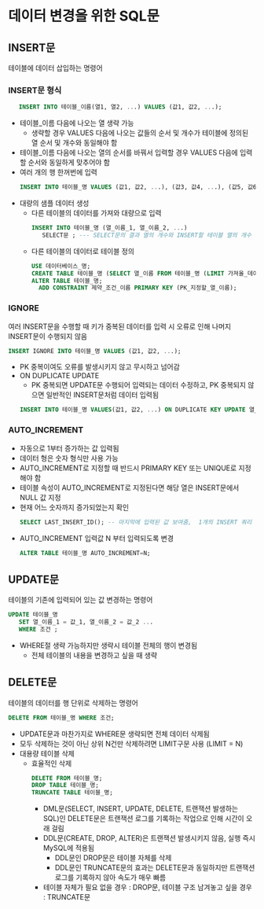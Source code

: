# 데이터 변경을 위한 SQL문

## INSERT문
테이블에 데이터 삽입하는 명령어  

### INSERT문 형식      
          
```SQL
   INSERT INTO 테이블_이름(열1, 열2, ...) VALUES (값1, 값2, ...);
```
+ 테이블_이름 다음에 나오는 열 생략 가능
  + 생략할 경우 VALUES 다음에 나오는 값들의 순서 및 개수가 테이블에 정의된 열 순서 및 개수와 동일해야 함
+ 테이블_이름 다음에 나오는 열의 순서를 바꿔서 입력할 경우 VALUES 다음에 입력할 순서와 동일하게 맞추어야 함
+ 여러 개의 행 한꺼번에 입력
  ```SQL
  INSERT INTO 테이블_명 VALUES (값1, 값2, ...), (값3, 값4, ...), (값5, 값6, ...);
  ```
+ 대량의 샘플 데이터 생성
   + 다른 테이블의 데이터를 가져와 대량으로 입력
     ```SQL
     INSERT INTO 테이블_명 (열_이름_1, 열_이름_2, ...)
        SELECT문 ; --- SELECT문의 결과 열의 개수와 INSERT할 테이블 열의 개수 일치해야 함
     ```
   + 다른 테이블의 데이터로 테이블 정의
     ```SQL
     USE 데이터베이스_명;
     CREATE TABLE 테이블_명 (SELECT 열_이름 FROM 테이블_명 (LIMIT 가져올_데이터_수));
     ALTER TABLE 테이블_명;
       ADD CONSTRAINT 제약_조건_이름 PRIMARY KEY (PK_지정할_열_이름);
     ```
### IGNORE
여러 INSERT문을 수행할 때 키가 중복된 데이터를 입력 시 오류로 인해 나머지 INSERT문이 수행되지 않음
```SQL
INSERT IGNORE INTO 테이블_명 VALUES (값1, 값2, ...);
```
+ PK 중복이여도 오류를 발생시키지 않고 무시하고 넘어감
+ ON DUPLICATE UPDATE
   + PK 중복되면 UPDATE문 수행되어 입력되는 데이터 수정하고, PK 중복되지 않으면 일반적인 INSERT문처럼 데이터 입력됨
   ```SQL
   INSERT INTO 테이블_명 VALUES(값1, 값2, ...) ON DUPLICATE KEY UPDATE 열_이름_1=수정할_값_1, 열_이름_2=수정할_값_2, ... ; 
   ```
### AUTO_INCREMENT
  + 자동으로 1부터 증가하는 값 입력됨
  + 데이터 형은 숫자 형식만 사용 가능
  + AUTO_INCREMENT로 지정할 때 반드시 PRIMARY KEY 또는 UNIQUE로 지정해야 함
  + 테이블 속성이 AUTO_INCREMENT로 지정된다면 해당 열은 INSERT문에서 NULL 값 지정
  + 현재 어느 숫자까지 증가되었는지 확인
    ```sql
    SELECT LAST_INSERT_ID(); -- 마지막에 입력된 값 보여줌,  1개의 INSERT 쿼리 성공시 AUTO_INCREMENT = 1 증가
    ```
  + AUTO_INCREMENT 입력값 N 부터 입력되도록 변경
    ```SQL
    ALTER TABLE 테이블_명 AUTO_INCREMENT=N;
    ```
 
## UPDATE문
테이블의 기존에 입력되어 있는 값 변경하는 명령어           

```SQL
UPDATE 테이블_명
   SET 열_이름_1 = 값_1, 열_이름_2 = 값_2 ...
   WHERE 조건 ;
```
+ WHERE절 생략 가능하지만 생략시 테이블 전체의 행이 변경됨
  + 전체 테이블의 내용을 변경하고 싶을 때 생략

## DELETE문
테이블의 데이터를 행 단위로 삭제하는 명령어
```SQL
DELETE FROM 테이블_명 WHERE 조건;
```
+ UPDATE문과 마찬가지로 WHERE문 생략되면 전체 데이터 삭제됨
+ 모두 삭제하는 것이 아닌 상위 N건만 삭제하려면 LIMIT구문 사용 (LIMIT = N)
+ 대용량 테이블 삭제
  + 효율적인 삭제
    ```SQL
    DELETE FROM 테이블_명;
    DROP TABLE 테이블_명;
    TRUNCATE TABLE 테이블_명;
    ```  
    + DML문(SELECT, INSERT, UPDATE, DELETE, 트랜잭션 발생하는 SQL)인 DELETE문은 트랜잭션 로그를 기록하는 작업으로 인해 시간이 오래 걸림
    + DDL문(CREATE, DROP, ALTER)은 트랜잭션 발생시키지 않음, 실행 즉시 MySQL에 적용됨
      + DDL문인 DROP문은 테이블 자체를 삭제
      + DDL문인 TRUNCATE문의 효과는 DELETE문과 동일하지만 트랜잭션 로그를 기록하지 않아 속도가 매우 빠름
    + 테이블 자체가 필요 없을 경우 : DROP문, 테이블 구조 남겨놓고 싶을 경우 : TRUNCATE문
